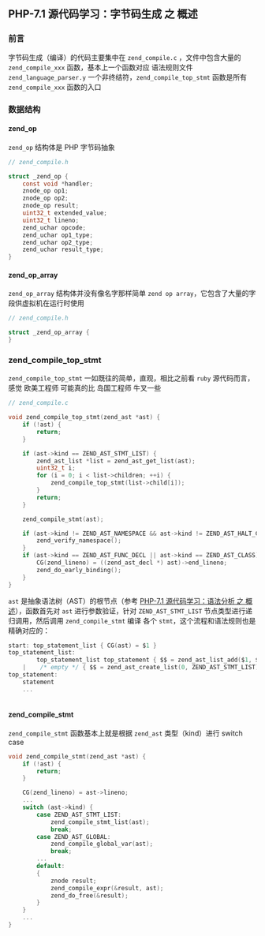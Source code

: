 ## PHP-7.1 源代码学习：字节码生成 之 概述


### 前言

字节码生成（编译）的代码主要集中在 `zend_compile.c` ，文件中包含大量的 `zend_compile_xxx` 函数，基本上一个函数对应 语法规则文件 `zend_language_parser.y` 一个非终结符，`zend_compile_top_stmt` 函数是所有 `zend_compile_xxx` 函数的入口

### 数据结构

#### zend_op

`zend_op` 结构体是 PHP 字节码抽象

```c
// zend_compile.h

struct _zend_op {
    const void *handler;
    znode_op op1;
    znode_op op2;
    znode_op result;
    uint32_t extended_value;
    uint32_t lineno;
    zend_uchar opcode;
    zend_uchar op1_type;
    zend_uchar op2_type;
    zend_uchar result_type;
}
```

#### zend_op_array

`zend_op_array` 结构体并没有像名字那样简单 `zend op array`，它包含了大量的字段供虚拟机在运行时使用

```c
// zend_compile.h

struct _zend_op_array {
}
```

### zend_compile_top_stmt

`zend_compile_top_stmt` 一如既往的简单，直观，相比之前看 `ruby` 源代码而言，感觉 欧美工程师 可能真的比 岛国工程师 牛叉一些

```c
// zend_compile.c

void zend_compile_top_stmt(zend_ast *ast) {
    if (!ast) {
        return;
    }

    if (ast->kind == ZEND_AST_STMT_LIST) {
        zend_ast_list *list = zend_ast_get_list(ast);
        uint32_t i;
        for (i = 0; i < list->children; ++i) {
            zend_compile_top_stmt(list->child[i]);
        }
        return;
    }

    zend_compile_stmt(ast);

    if (ast->kind != ZEND_AST_NAMESPACE && ast->kind != ZEND_AST_HALT_COMPILER) {
        zend_verify_namespace();
    }
    if (ast->kind == ZEND_AST_FUNC_DECL || ast->kind == ZEND_AST_CLASS) {
        CG(zend_lineno) = ((zend_ast_decl *) ast)->end_lineno;
        zend_do_early_binding();
    }
}
```

`ast` 是抽象语法树（AST）的根节点（参考 [PHP-7.1 源代码学习：语法分析 之 概述][0]），函数首先对 `ast` 进行参数验证，针对 `ZEND_AST_STMT_LIST` 节点类型进行递归调用，然后调用 `zend_compile_stmt` 编译 各个 `stmt`，这个流程和语法规则也是精确对应的：

```c
start: top_statement_list { CG(ast) = $1 }
top_statement_list:
        top_statement_list top_statement { $$ = zend_ast_list_add($1, $2) }
    |    /* empty */ { $$ = zend_ast_create_list(0, ZEND_AST_STMT_LIST); }
top_statement:
    statement
    ...
    
```

#### zend_compile_stmt

`zend_compile_stmt` 函数基本上就是根据 `zend_ast` 类型（kind）进行 switch case

```c
void zend_compile_stmt(zend_ast *ast) {
    if (!ast) {
        return;
    }

    CG(zend_lineno) = ast->lineno;
    ...
    switch (ast->kind) {
        case ZEND_AST_STMT_LIST:
            zend_compile_stmt_list(ast);
            break;
        case ZEND_AST_GLOBAL:
            zend_compile_global_var(ast);
            break;
        ...
        default:
        {
            znode result;
            zend_compile_expr(&result, ast);
            zend_do_free(&result);
        }
    }
    ...
}
```

[0]: https://segmentfault.com/a/1190000008221706
